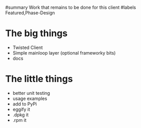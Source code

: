 ﻿#summary Work that remains to be done for this client
#labels Featured,Phase-Design

# The big things #

  * Twisted Client
  * Simple mainloop layer (optional frameworky bits)
  * docs

# The little things #

  * better unit testing
  * usage examples
  * add to PyPi
  * eggify it
  * .dpkg it
  * .rpm it